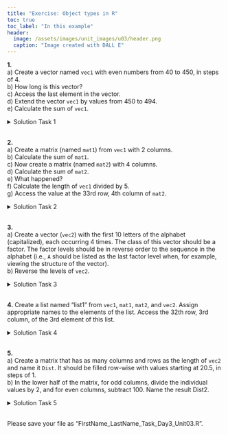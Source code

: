 ```yaml
---
title: "Exercise: Object types in R"
toc: true
toc_label: "In this example"
header:
  image: /assets/images/unit_images/u03/header.png
  caption: "Image created with DALL E"
---
```


**1.** <br/>
   a) Create a vector named `vec1` with even numbers from 40 to 450, in steps of 4.<br/>
   b) How long is this vector? <br/>
   c) Access the last element in the vector. <br/>
   d) Extend the vector `vec1` by values from 450 to 494.<br/>
   e) Calculate the sum of `vec1`.

<details>
   <summary>Solution Task 1</summary>
      <code>
      # a) <br>
      vec1 <- seq(40,450, by = 4)<br>
      # b) <br>
      length(vec1)<br>
      # c) <br>
      vec1[length(vec1)]<br>
      # d) <br>
      vec1 <- c(vec1, 450:494)<br>
      # e) <br>
      sum(vec1)<br>
      </code>
</details>
<br>

**2.** <br/>
   a) Create a matrix (named `mat1`) from `vec1` with 2 columns.<br/>
   b) Calculate the sum of `mat1`.<br/>
   c) Now create a matrix (named `mat2`) with 4 columns.<br/>
   d) Calculate the sum of `mat2`.<br/>
   e) What happened?<br/>
   f) Calculate the length of `vec1` divided by 5.<br/>
   g) Access the value at the 33rd row, 4th column of `mat2`.

<details>
   <summary>Solution Task 2</summary>
      <code>
      # a) <br>
      mat1 <- matrix(vec1, ncol = 2)<br>
      # b) <br>
      sum_mat1 <- sum(mat1)<br>
      # c) <br>
      mat2 <- matrix(vec1, ncol = 4)<br>
      # d) <br>
      sum_mat2 <- sum(mat2)<br>
      # e) <br>
      Different sums because vector doesn't fit perfectly inside the matrix.<br>
      # f) <br>
      length(vec1) / 5<br>
      # g) <br>
      value_33_4 <- mat2[33, 4]<br>
      </code>
</details>
<br>

**3.** <br/>
   a) Create a vector (`vec2`) with the first 10 letters of the alphabet (capitalized), each occurring 4 times. The class of this vector should be a factor. The factor levels should be in reverse order to the sequence in the alphabet (i.e., `A` should be listed as the last factor level when, for example, viewing the structure of the vector).<br/>
   b) Reverse the levels of `vec2`.

<details>
   <summary>Solution Task 3</summary>
      <code>
      # a) <br>
      vec2 <- factor(rep(LETTERS[1:10], each = 4), levels = rev(LETTERS[1:10]))<br>
      # b) <br>
      vec2 <- factor(vec2, levels = rev(levels(vec2)))
      </code>
</details>
<br>

**4.** Create a list named “list1” from `vec1`, `mat1`, `mat2`, and `vec2`. Assign appropriate names to the elements of the list. Access the 32th row, 3rd column, of the 3rd element of this list.

<details>
   <summary>Solution Task 4</summary>
      <code>
      list1 <- list(vec1 = vec1, mat1 = mat1, mat2 = mat2, vec2 = vec2)
      value <- list1$mat2[32, 3]
      </code>
</details>
<br>


**5.** <br/>
    a) Create a matrix that has as many columns and rows as the length of `vec2` and name it `Dist`. It should be filled row-wise with values starting at 20.5, in steps of 1.<br/>
    b) In the lower half of the matrix, for odd columns, divide the individual values by 2, and for even columns, subtract 100. Name the result Dist2.

<details>
   <summary>Solution Task 5</summary>
      <code>
      # a) <br>
      Dist <- matrix(seq(20.5, by = 1, length.out = length(vec2) * length(vec2)), 
               nrow = length(vec2), 
               ncol = length(vec2), 
               byrow = TRUE)
      <br/>
      <br/>
      # b)<br>
      Dist2 <- Dist<br/>
      rows <- nrow(Dist2)<br/>
      cols <- ncol(Dist2)<br/>
      <br/>
      lower_half_rows <- (rows/2 + 1):rows<br/>
      <br/>
      # For odd columns in the lower half, divide values by 2<br/>
      Dist2[lower_half_rows, seq(1, cols, 2)] <- Dist2[lower_half_rows, seq(1, cols, 2)] / 2<br/>
      <br/>
      # For even columns in the lower half, subtract 100 <br/>
      Dist2[lower_half_rows, seq(2, cols, 2)] <- Dist2[lower_half_rows, seq(2, cols, 2)] - 100
      </code>
</details>
<br>

Please save your file as “FirstName_LastName_Task_Day3_Unit03.R”.
